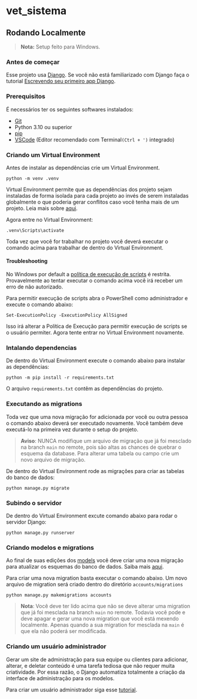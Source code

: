 # vet_sistema

## Rodando Localmente

> **Nota:** Setup feito para Windows.


### Antes de começar

Esse projeto usa [Django](https://www.djangoproject.com/). Se você não está familiarizado com Django
faça o tutorial [Escrevendo seu primeiro app Django](https://docs.djangoproject.com/pt-br/5.1/intro/tutorial01/).

### Prerequisitos

É necessários ter os seguintes softwares instalados:

- [Git](https://git-scm.com/downloads)
- Python 3.10 ou superior
- [pip](https://pip.pypa.io/en/stable/getting-started/)
- [VSCode](https://code.visualstudio.com/) (Editor recomendado com Terminal`(Ctrl + ')` integrado)


### Criando um Virtual Environment
Antes de instalar as dependências crie um Virtual Environment.

```shell
python -m venv .venv
```

Virtual Environment permite que as dependências dos projeto sejam instaladas de forma isolada para cada projeto ao invés de serem
instaladas globalmente o que poderia gerar conflitos caso você tenha mais de um projeto. Leia mais sobre [aqui](https://docs.python.org/3/library/venv.html).

Agora entre no Virtual Environment:

```shell
.venv\Scripts\activate
```

Toda vez que você for trabalhar no projeto você deverá executar o comando acima para trabalhar de dentro do Virtual Environment.

#### Troubleshooting

No Windows por default a [política de execução de scripts](https://learn.microsoft.com/pt-br/powershell/module/microsoft.powershell.core/about/about_execution_policies?view=powershell-7.4) é restrita. Provavelmente ao tentar executar o comando acima você irá receber um erro de não autorizado.

Para permitir execução de scripts abra o PowerShell como administrador e execute o comando abaixo:

```shell
Set-ExecutionPolicy -ExecutionPolicy AllSigned
```

Isso irá alterar a Política de Execução para permitir execução de scripts se o usuário permiter. Agora tente entrar no Virtual Environment novamente.

### Intalando dependencias
De dentro do Virtual Environment execute o comando abaixo para instalar as dependências:

```shell
python -m pip install -r requirements.txt
```


O arquivo `requirements.txt` contêm as dependências do projeto.

### Executando as migrations
Toda vez que uma nova migração for adicionada por você ou outra pessoa o comando abaixo deverá ser executado novamente.
Você também deve executá-lo na primeira vez durante o setup do projeto.

> **Aviso**: NUNCA modifique um arquivo de migração que já foi mesclado na branch `main` no remote, pois
são altas as chances de quebrar o esquema da database. Para alterar uma tabela ou campo crie um novo arquivo de migração.

De dentro do Virtual Environment rode as migrações para criar as tabelas do banco de dados:

```shell
python manage.py migrate
```

### Subindo o servidor
De dentro do Virtual Environment excute comando abaixo para rodar o servidor Django:

```shell
python manage.py runserver
```

### Criando modelos e migrations
Ao final de suas edições dos [models](accounts/models.py) você deve criar uma nova migração para atualizar os esquemas do banco de dados.
Saiba mais [aqui](https://docs.djangoproject.com/pt-br/5.1/intro/tutorial02/#creating-models).

Para criar uma nova migration basta executar o comando abaixo. Um novo arquivo de migration será criado dentro do diretório
`accounts/migrations`

```shell
python manage.py makemigrations accounts
```

> **Nota**: Você deve ter lido acima que não se deve alterar uma migration que já foi mesclada na branch `main` no remote.
Todavia você pode e deve apagar e gerar uma nova migration que você está mexendo localmente. Apenas quando a sua migration
for mesclada na `main` é que ela não poderá ser modificada.

### Criando um usuário administrador
Gerar um site de administração para sua equipe ou clientes para adicionar, alterar, e deletar conteúdo é uma tarefa tediosa que não requer muita criatividade. Por essa razão, o Django automatiza totalmente a criação da interface de administração para os modelos.

Para criar um usuário administrador siga esse [tutorial](https://docs.djangoproject.com/pt-br/5.1/intro/tutorial02/#creating-an-admin-user).

